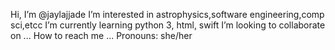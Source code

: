 Hi, I’m @jaylajjade
I’m interested in astrophysics,software engineering,comp sci,etcc
I’m currently learning python 3, html, swift 
I’m looking to collaborate on ...
How to reach me ... 
Pronouns: she/her 


